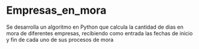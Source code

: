 # Empresas_en_mora
Se desarrolla un algoritmo en Python que calcula la cantidad de dias en mora de diferentes empresas, recibiendo como entrada las fechas de inicio y fin de cada uno de sus procesos de mora
